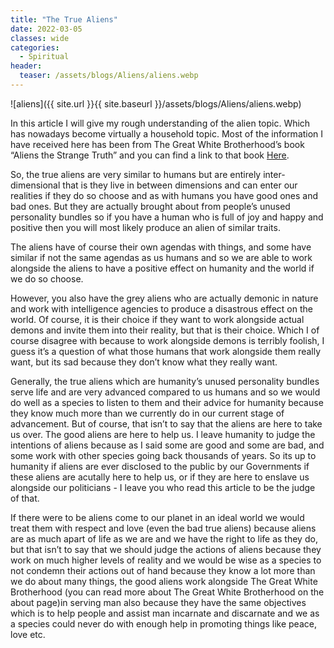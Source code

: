 ```yaml
---
title: "The True Aliens"
date: 2022-03-05
classes: wide
categories:
  - Spiritual 
header: 
  teaser: /assets/blogs/Aliens/aliens.webp
---
```


![aliens]({{ site.url }}{{ site.baseurl }}/assets/blogs/Aliens/aliens.webp)


In this article I will give my rough understanding of the alien topic. Which has nowadays become virtually a household topic. Most of the information I have received here has been from The Great White Brotherhood’s book “Aliens the Strange Truth” and you can find a link to that book [Here](https://thegreatwhitebrotherhood.org/books/aliens-the-strange-truth/).  

So, the true aliens are very similar to humans but are entirely inter-dimensional that is they live in between dimensions and can enter our realities if they do so choose and as with humans you have good ones and bad ones. But they are actually brought about from people’s unused personality bundles so if you have a human who is full of joy and happy and positive then you will most likely produce an alien of similar traits. 

The aliens have of course their own agendas with things, and some have similar if not the same agendas as us humans and so we are able to work alongside the aliens to have a positive effect on humanity and the world if we do so choose.

However, you also have the grey aliens who are actually demonic in nature and work with intelligence agencies to produce a disastrous effect on the world. Of course, it is their choice if they want to work alongside actual demons and invite them into their reality, but that is their choice. Which I of course disagree with because to work alongside demons is terribly foolish, I guess it’s a question of what those humans that work alongside them really want, but its sad because they don’t know what they really want.

Generally, the true aliens which are humanity’s unused personality bundles serve life and are very advanced compared to us humans and so we would do well as a species to listen to them and their advice for humanity because they know much more than we currently do in our current stage of advancement. But of course, that isn’t to say that the aliens are here to take us over. The good aliens are here to help us. I leave humanity to judge the intentions of aliens because as I said some are good and some are bad, and some work with other species going back thousands of years. So its up to humanity if aliens are ever disclosed to the public by our Governments if these aliens are acutally here to help us, or if they are here to enslave us alongside our politicians - I leave you who read this article to be the judge of that. 

If there were to be aliens come to our planet in an ideal world we would treat them with respect and love (even the bad true aliens) because aliens are as much apart of life as we are and we have the right to life as they do, but that isn’t to say that we should judge the actions of aliens because they work on much higher levels of reality and we would be wise as a species to not condemn their actions out of hand because they know a lot more than we do about many things, the good aliens work alongside The Great White Brotherhood (you can read more about The Great White Brotherhood on the about page)in serving man also because they have the same objectives which is to help people and assist man incarnate and discarnate and we as a species could never do with enough help in promoting things like peace, love etc.


